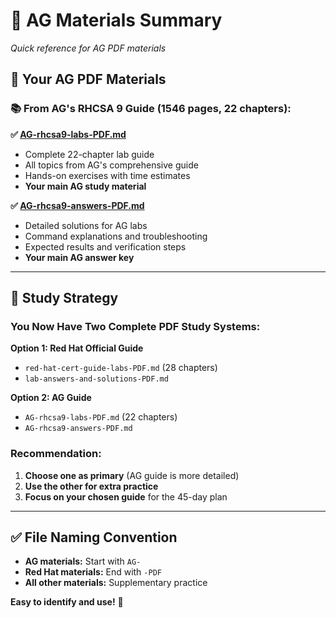 # 📖 AG Materials Summary
*Quick reference for AG PDF materials*

## 🎯 **Your AG PDF Materials**

### **📚 From AG's RHCSA 9 Guide (1546 pages, 22 chapters):**

**✅ [AG-rhcsa9-labs-PDF.md](./labs/AG-rhcsa9-labs-PDF.md)**
- Complete 22-chapter lab guide
- All topics from AG's comprehensive guide
- Hands-on exercises with time estimates
- **Your main AG study material**

**✅ [AG-rhcsa9-answers-PDF.md](./answers/AG-rhcsa9-answers-PDF.md)**
- Detailed solutions for AG labs
- Command explanations and troubleshooting
- Expected results and verification steps
- **Your main AG answer key**

---

## 🎯 **Study Strategy**

### **You Now Have Two Complete PDF Study Systems:**

**Option 1: Red Hat Official Guide**
- `red-hat-cert-guide-labs-PDF.md` (28 chapters)
- `lab-answers-and-solutions-PDF.md`

**Option 2: AG Guide** 
- `AG-rhcsa9-labs-PDF.md` (22 chapters)
- `AG-rhcsa9-answers-PDF.md`

### **Recommendation:**
1. **Choose one as primary** (AG guide is more detailed)
2. **Use the other for extra practice**
3. **Focus on your chosen guide** for the 45-day plan

---

## ✅ **File Naming Convention**

- **AG materials:** Start with `AG-`
- **Red Hat materials:** End with `-PDF`
- **All other materials:** Supplementary practice

**Easy to identify and use!** 🎯
